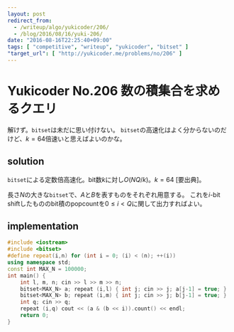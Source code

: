 ```yaml
---
layout: post
redirect_from:
  - /writeup/algo/yukicoder/206/
  - /blog/2016/08/16/yuki-206/
date: "2016-08-16T22:25:40+09:00"
tags: [ "competitive", "writeup", "yukicoder", "bitset" ]
"target_url": [ "http://yukicoder.me/problems/no/206" ]
---
```


# Yukicoder No.206 数の積集合を求めるクエリ

解けず。`bitset`は未だに思い付けない。
`bitset`の高速化はよく分からないのだけど、$k = 64$倍速いと思えばよいのかな。

## solution

`bitset`による定数倍高速化。bit数$k$に対し$O(NQ/k)$。$k = 64$ [要出典]。

長さ$N$の大きな`bitset`で、$A$と$B$を表すものをそれぞれ用意する。
これを$i$-bit shiftしたもののbit積のpopcountを$0 \le i \lt Q$に関して出力すればよい。

## implementation

``` c++
#include <iostream>
#include <bitset>
#define repeat(i,n) for (int i = 0; (i) < (n); ++(i))
using namespace std;
const int MAX_N = 100000;
int main() {
    int l, m, n; cin >> l >> m >> n;
    bitset<MAX_N> a; repeat (i,l) { int j; cin >> j; a[j-1] = true; }
    bitset<MAX_N> b; repeat (i,m) { int j; cin >> j; b[j-1] = true; }
    int q; cin >> q;
    repeat (i,q) cout << (a & (b << i)).count() << endl;
    return 0;
}
```
